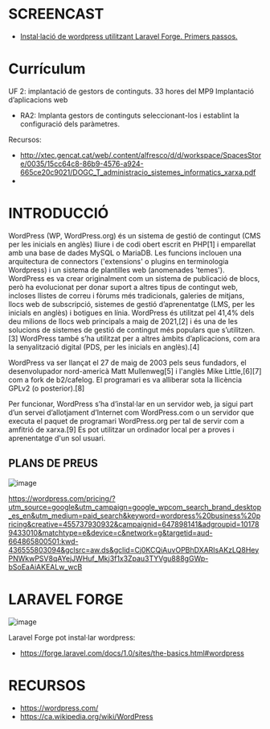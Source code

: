 # SCREENCAST

- [Instal·lació de wordpress utilitzant Laravel Forge. Primers passos.](TODO)

# Currículum

UF 2: implantació de gestors de continguts. 33 hores del MP9 Implantació d’aplicacions web
- RA2: Implanta gestors de continguts seleccionant-los i establint la configuració dels paràmetres. 

Recursos:
- http://xtec.gencat.cat/web/.content/alfresco/d/d/workspace/SpacesStore/0035/15cc64c8-86b9-4576-a924-665ce20c9021/DOGC_T_administracio_sistemes_informatics_xarxa.pdf
- 
# INTRODUCCIÓ

WordPress (WP, WordPress.org) és un sistema de gestió de contingut (CMS per les inicials en anglès) lliure i de codi obert escrit en PHP[1] i emparellat amb una base de dades MySQL o MariaDB. Les funcions inclouen una arquitectura de connectors ('extensions' o plugins en terminologia Wordpress) i un sistema de plantilles web (anomenades 'temes'). WordPress es va crear originalment com un sistema de publicació de blocs, però ha evolucionat per donar suport a altres tipus de contingut web, incloses llistes de correu i fòrums més tradicionals, galeries de mitjans, llocs web de subscripció, sistemes de gestió d’aprenentatge (LMS, per les inicials en anglès) i botigues en línia. WordPress és utilitzat pel 41,4% dels deu milions de llocs web principals a maig de 2021,[2] i és una de les solucions de sistemes de gestió de contingut més populars que s’utilitzen.[3] WordPress també s’ha utilitzat per a altres àmbits d’aplicacions, com ara la senyalització digital (PDS, per les inicials en anglès).[4]

WordPress va ser llançat el 27 de maig de 2003 pels seus fundadors, el desenvolupador nord-americà Matt Mullenweg[5] i l'anglès Mike Little,[6][7] com a fork de b2/cafelog. El programari es va alliberar sota la llicència GPLv2 (o posterior).[8]

Per funcionar, WordPress s’ha d’instal·lar en un servidor web, ja sigui part d’un servei d’allotjament d’Internet com WordPress.com o un servidor que executa el paquet de programari WordPress.org per tal de servir com a amfitrió de xarxa.[9] Es pot utilitzar un ordinador local per a proves i aprenentatge d'un sol usuari.

## PLANS DE PREUS

![image](https://user-images.githubusercontent.com/4015406/152493285-f02972f4-cdd8-4da8-891c-55e6588c90be.png)


https://wordpress.com/pricing/?utm_source=google&utm_campaign=google_wpcom_search_brand_desktop_es_en&utm_medium=paid_search&keyword=wordpress%20business%20pricing&creative=455737930932&campaignid=647898141&adgroupid=101789433010&matchtype=e&device=c&network=g&targetid=aud-664865800501:kwd-436555803094&gclsrc=aw.ds&gclid=Cj0KCQiAuvOPBhDXARIsAKzLQ8HeyPNWkwPSV8qAYejJWHuf_Mkj3f1x3Zpau3TYVgu888gGWp-bSoEaAiAKEALw_wcB

# LARAVEL FORGE

![image](https://user-images.githubusercontent.com/4015406/152494084-babc6ce9-d948-4675-9191-478bb866d147.png)


Laravel Forge pot instal·lar wordpress:
- https://forge.laravel.com/docs/1.0/sites/the-basics.html#wordpress

# RECURSOS
- https://wordpress.com/
- https://ca.wikipedia.org/wiki/WordPress
